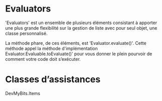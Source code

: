 # Evaluators
'Evaluators' est un ensemble de plusieurs éléments consistant à apporter une plus grande flexibilité sur la gestion de liste avec pour seul objet, une classe personnalisé.

La méthode phare, de ces éléments, est 'Evaluator.evaluate()'.
Cette méthode appel la méthode d'implémentation Evaluator.Evaluable.toEvaluate()' pour vous donner le plein pourvoir de comment votre code doit s’exécuter.

# Classes d’assistances
DevMyBits.Items